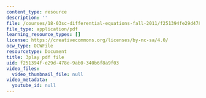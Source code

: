 ```yaml
---
content_type: resource
description: ''
file: /courses/18-03sc-differential-equations-fall-2011/f251394fe29d478e9ab0340b6f8a9f03_5av3kiejazQ.pdf
file_type: application/pdf
learning_resource_types: []
license: https://creativecommons.org/licenses/by-nc-sa/4.0/
ocw_type: OCWFile
resourcetype: Document
title: 3play pdf file
uid: f251394f-e29d-478e-9ab0-340b6f8a9f03
video_files:
  video_thumbnail_file: null
video_metadata:
  youtube_id: null
---
```

